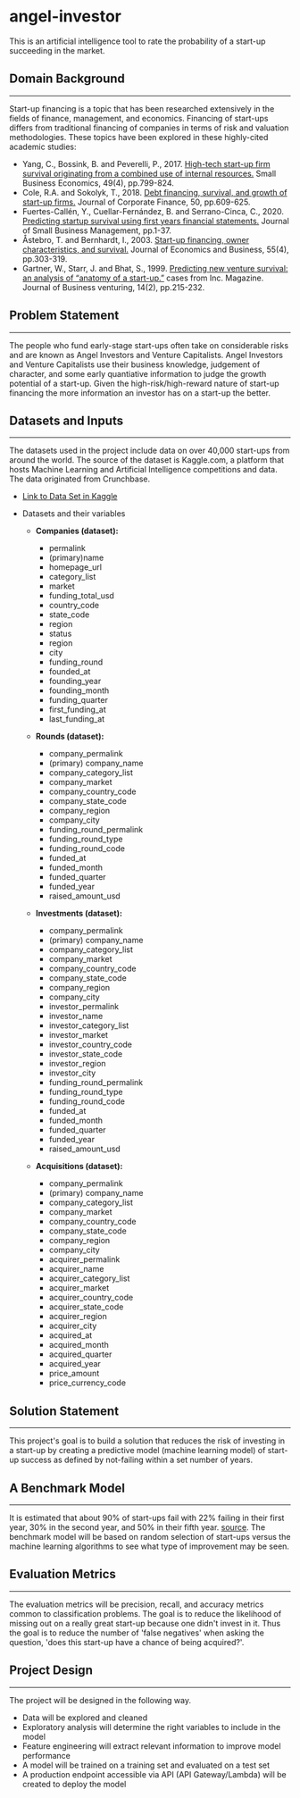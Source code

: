 # angel-investor
This is an artificial intelligence tool to rate the probability of a start-up succeeding in the market. 

## Domain Background
---
Start-up financing is a topic that has been researched extensively in the fields of finance, management, and economics. Financing of start-ups differs from traditional financing of companies in terms of risk and valuation methodologies. These topics have been explored in these highly-cited academic studies: 

* Yang, C., Bossink, B. and Peverelli, P., 2017. [High-tech start-up firm survival originating from a combined use of internal resources.](https://personal.vu.nl/p.j.peverelli/ChunBossinkPeverelli.pdf) Small Business Economics, 49(4), pp.799-824.
* Cole, R.A. and Sokolyk, T., 2018. [Debt financing, survival, and growth of start-up firms.](https://rebelcole.com/PDF/Cole-Sokolyk.JCF.2017.pdf) Journal of Corporate Finance, 50, pp.609-625.
* Fuertes-Callén, Y., Cuellar-Fernández, B. and Serrano-Cinca, C., 2020. [Predicting startup survival using first years financial statements.](https://www.researchgate.net/profile/Carlos-Serrano-Cinca/publication/343566221_Predicting_startup_survival_using_first_years_financial_statements/links/6024f89f92851c4ed5639c6a/Predicting-startup-survival-using-first-years-financial-statements.pdf) Journal of Small Business Management, pp.1-37.
* Åstebro, T. and Bernhardt, I., 2003. [Start-up financing, owner characteristics, and survival.](https://d1wqtxts1xzle7.cloudfront.net/49879491/TM___JK_Start-up_Financing_manuscript_2010_11_04.pdf?1477479846=&response-content-disposition=inline%3B+filename%3DStart_up_Financing_in_the_Age_of_Globali.pdf&Expires=1626899842&Signature=cjj9vaq~lLG6Kv8jJr~I43QPyteiNRxrY-rmBGAoF5u5UjoWUX3HNKwrtCM2xwGTn8JacvO6Jd~BvuN~xdhb6Vq4fbCsKR9HVPnObiAj2DLRceKK3aJ-7uK2CuS9llLYZ666o3EERwRSlzKJk8OUTW5c9JBQ~AWP~DNOjMxylgSon6MHPMCHOktlxhlvRBjcd0g7lHcFUqYq2WO5rXQUwpl8~qgbqeqV-hiLCnxLIsHxDXJx8C2yqu0NW7vIoXeWW0snfEZ-Rw52Z781SWHwJUNo5JQjxzjNfXQ~eqQF1bJRkZh9s34PyG7v~ziwQ3~~gTnMUrHRTkPI0nOWtyOQhg__&Key-Pair-Id=APKAJLOHF5GGSLRBV4ZA) Journal of Economics and Business, 55(4), pp.303-319.
* Gartner, W., Starr, J. and Bhat, S., 1999. [Predicting new venture survival: an analysis of “anatomy of a start-up.”](https://www.sciencedirect.com/science/article/pii/S0883902697000633) cases from Inc. Magazine. Journal of Business venturing, 14(2), pp.215-232.


## Problem Statement
---
The people who fund early-stage start-ups often take on considerable risks and are known as Angel Investors and Venture Capitalists. Angel Investors and Venture Capitalists use their business knowledge, judgement of character, and some early quantiative information to judge the growth potential of a start-up. Given the high-risk/high-reward nature of start-up financing the more information an investor has on a start-up the better.   

## Datasets and Inputs
---
The datasets used in the project include data on over 40,000 start-ups from around the world. The source of the dataset is Kaggle.com, a platform that hosts Machine Learning and Artificial Intelligence competitions and data. The data originated from Crunchbase. 

* [Link to Data Set in Kaggle](https://www.kaggle.com/arindam235/startup-investments-crunchbase)

* Datasets and their variables

     * **Companies (dataset):**
       * permalink
       * (primary)name
       * homepage_url
       * category_list
       * market
       * funding_total_usd
       * country_code
       * state_code
       * region
       * status
       * region
       * city
       * funding_round
       * founded_at
       * founding_year
       * founding_month
       * funding_quarter
       * first_funding_at
       * last_funding_at
       
     * **Rounds (dataset):**
       * company_permalink
       * (primary) company_name
       * company_category_list
       * company_market
       * company_country_code
       * company_state_code
       * company_region
       * company_city
       * funding_round_permalink
       * funding_round_type
       * funding_round_code
       * funded_at
       * funded_month
       * funded_quarter
       * funded_year
       * raised_amount_usd
      
     * **Investments (dataset):**
       * company_permalink
       * (primary) company_name
       * company_category_list
       * company_market
       * company_country_code
       * company_state_code
       * company_region
       * company_city
       * investor_permalink
       * investor_name
       * investor_category_list
       * investor_market
       * investor_country_code
       * investor_state_code
       * investor_region
       * investor_city
       * funding_round_permalink
       * funding_round_type
       * funding_round_code
       * funded_at
       * funded_month
       * funded_quarter
       * funded_year
       * raised_amount_usd

    * **Acquisitions (dataset):**
       * company_permalink
       * (primary) company_name
       * company_category_list
       * company_market
       * company_country_code
       * company_state_code
       * company_region
       * company_city
       * acquirer_permalink
       * acquirer_name
       * acquirer_category_list
       * acquirer_market
       * acquirer_country_code
       * acquirer_state_code
       * acquirer_region
       * acquirer_city
       * acquired_at
       * acquired_month
       * acquired_quarter
       * acquired_year
       * price_amount
       * price_currency_code



## Solution Statement
---
This project's goal is to build a solution that reduces the risk of investing in a start-up by creating a predictive model (machine learning model) of start-up success as defined by not-failing within a set number of years. 

## A Benchmark Model
---
It is estimated that about 90% of start-ups fail with 22% failing in their first year, 30% in the second year, and 50% in their fifth year. [source](https://www.investopedia.com/articles/personal-finance/040915/how-many-startups-fail-and-why.asp). The benchmark model will be based on random selection of start-ups versus the machine learning algorithms to see what type of improvement may be seen.

## Evaluation Metrics
---
The evaluation metrics will be precision, recall, and accuracy metrics common to classification problems. The goal is to reduce the likelihood of missing out on a really great start-up because one didn't invest in it. Thus the goal is to reduce the number of 'false negatives' when asking the question, 'does this start-up have a chance of being acquired?'.

## Project Design
---
The project will be designed in the following way. 

* Data will be explored and cleaned
* Exploratory analysis will determine the right variables to include in the model
* Feature engineering will extract relevant information to improve model performance
* A model will be trained on a training set and evaluated on a test set
* A production endpoint accessible via API (API Gateway/Lambda) will be created to deploy the model

